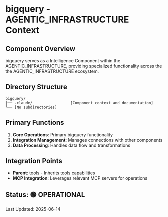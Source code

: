 # bigquery - AGENTIC_INFRASTRUCTURE Context

## Component Overview

bigquery serves as a Intelligence Component within the AGENTIC_INFRASTRUCTURE, providing specialized functionality across the the AGENTIC_INFRASTRUCTURE ecosystem.

## Directory Structure

```
bigquery/
├── .claude/                 [Component context and documentation]
└── [No subdirectories]
```

## Primary Functions

1. **Core Operations**: Primary bigquery functionality
2. **Integration Management**: Manages connections with other components
3. **Data Processing**: Handles data flow and transformations

## Integration Points

- **Parent**: tools - Inherits tools capabilities
- **MCP Integration**: Leverages relevant MCP servers for operations
  
## Status: 🟢 OPERATIONAL

Last Updated: 2025-06-14
